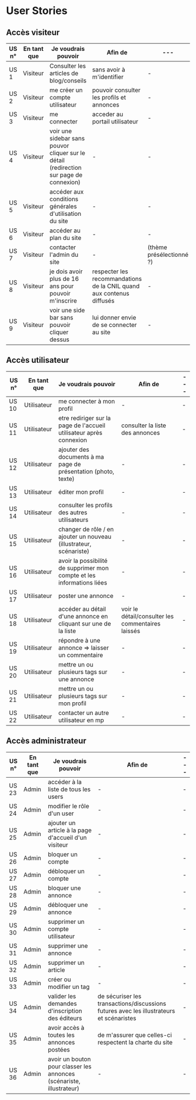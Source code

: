# User Stories

## Accès visiteur

| US n° |En tant que | Je voudrais pouvoir| Afin de | --- |
|-|-|-|-|-|
|US 1 |Visiteur| Consulter les articles de blog/conseils | sans avoir à m'identifier| -|
|US 2 |Visiteur| me créer un compte utilisateur | pouvoir consulter les profils et annonces| -|
|US 3 |Visiteur| me connecter | acceder au portail utilisateur| -|
|US 4 |Visiteur| voir une sidebar sans pouvor cliquer sur le détail (redirection sur page de connexion)|-| -|
|US 5 |Visiteur| accéder aux conditions générales d'utilisation du site |-| -|
|US 6 |Visiteur| accéder au plan du site|-| -|
|US 7 |Visiteur| contacter l'admin du site | - | (thème présélectionné ?) |
|US 8 |Visiteur| je dois avoir plus de 16 ans pour pouvoir m'inscrire| respecter les recommandations de la CNIL quand aux contenus diffusés | -|
|US 9 |Visiteur| voir une side bar sans pouvoir cliquer dessus |lui donner envie de se connecter au site| -|


## Accès utilisateur

| US n° |En tant que | Je voudrais pouvoir| Afin de | --- |
|-|-|-|-|-|
|US 10 |Utilisateur| me connecter à mon profil|-| -|
|US 11 |Utilisateur| etre rediriger sur la page de l'accueil utilisateur après connexion|consulter la liste des annonces| -|
|US 12 |Utilisateur| ajouter des documents à ma page de présentation (photo, texte) |-| -|
|US 13 |Utilisateur| éditer mon profil |-| -|
|US 14 |Utilisateur| consulter les profils des autres utilisateurs |-| -|
|US 15 |Utilisateur| changer de rôle / en ajouter un nouveau (illustrateur, scénariste) |-| -|
|US 16 |Utilisateur| avoir la possibilité de supprimer mon compte et les informations liées|-| -|
|US 17 |Utilisateur| poster une annonce|-| -|
|US 18 |Utilisateur| accéder au détail d'une annonce en cliquant sur une de la liste|voir le détail/consulter les commentaires laissés| -|
|US 19 |Utilisateur| répondre à une annonce => laisser un commentaire|-|-|
|US 20 |Utilisateur| mettre un ou plusieurs tags sur une annonce |-|-|
|US 21 |Utilisateur| mettre un ou plusieurs tags sur mon profil |-|-|
|US 22 |Utilisateur| contacter un autre utilisateur en mp |-| -|


## Accès administrateur 

| US n° |En tant que | Je voudrais pouvoir| Afin de | --- |
|-|-|-|-|-|
|US 23 |Admin| accéder à la liste de tous les users|-| -|
|US 24 |Admin| modifier le rôle d'un user|-| -|
|US 25 |Admin| ajouter un article à la page d'accueil d'un visiteur |-| -|
|US 26 |Admin| bloquer un compte |-| -|
|US 27 |Admin| débloquer un compte |-| -|
|US 28 |Admin| bloquer une annonce |-| -|
|US 29 |Admin| débloquer une annonce |-| -|
|US 30 |Admin| supprimer un compte utilisateur |-| -|
|US 31 |Admin| supprimer une annonce |-| -|
|US 32 |Admin| supprimer un article |-| -|
|US 33 |Admin| créer ou modifier un tag |-| -|
|US 34 |Admin| valider les demandes d'inscription des éditeurs |de sécuriser les transactions/discussions futures avec les illustrateurs et scénaristes | -|
|US 35 |Admin| avoir accès à toutes les annonces postées |de m'assurer que celles-ci respectent la charte du site | -|
|US 36 |Admin| avoir un bouton pour classer les annonces (scénariste, illustrateur) |-| -|